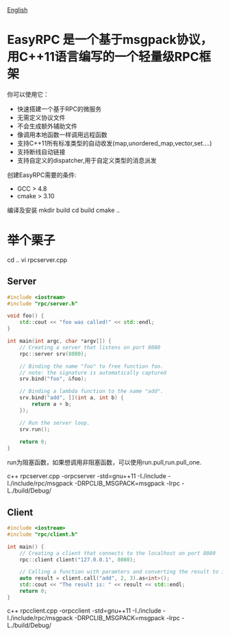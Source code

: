 [English](README.md)
# EasyRPC 是一个基于msgpack协议，用C++11语言编写的一个轻量级RPC框架

你可以使用它：

* 快速搭建一个基于RPC的微服务
* 无需定义协议文件
* 不会生成额外辅助文件
* 像调用本地函数一样调用远程函数
* 支持C++11所有标准类型的自动收发(map,unordered_map,vector,set....)
* 支持断线自动链接
* 支持自定义的dispatcher,用于自定义类型的消息派发

创建EasyRPC需要的条件:
* GCC > 4.8
* cmake > 3.10

编译及安装
mkdir build
cd build
cmake .. 

# 举个栗子
cd ..
vi rpcserver.cpp


## Server

```cpp
#include <iostream>
#include "rpc/server.h"

void foo() {
    std::cout << "foo was called!" << std::endl;
}

int main(int argc, char *argv[]) {
    // Creating a server that listens on port 8080
    rpc::server srv(8080);

    // Binding the name "foo" to free function foo.
    // note: the signature is automatically captured
    srv.bind("foo", &foo);

    // Binding a lambda function to the name "add".
    srv.bind("add", [](int a, int b) {
        return a + b;
    });

    // Run the server loop.
    srv.run();
   
    return 0;
}
```
run为阻塞函数，如果想调用非阻塞函数，可以使用run.pull,run.pull_one.

c++ rpcserver.cpp -orpcserver -std=gnu++11 -I./include -I./include/rpc/msgpack -DRPCLIB_MSGPACK=msgpack -lrpc -L./build/Debug/ 

## Client

```cpp
#include <iostream>
#include "rpc/client.h"

int main() {
    // Creating a client that connects to the localhost on port 8080
    rpc::client client("127.0.0.1", 8080);

    // Calling a function with paramters and converting the result to int
    auto result = client.call("add", 2, 3).as<int>();
    std::cout << "The result is: " << result << std::endl;
    return 0;
}
```

c++ rpcclient.cpp -orpcclient -std=gnu++11 -I./include -I./include/rpc/msgpack -DRPCLIB_MSGPACK=msgpack -lrpc -L./build/Debug/ 
